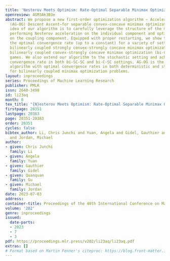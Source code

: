 ```yaml
---
title: 'Nesterov Meets Optimism: Rate-Optimal Separable Minimax Optimization'
openreview: 4GM3Ak3B3e
abstract: We propose a new first-order optimization algorithm — AcceleratedGradient-OptimisticGradient
  (AG-OG) Descent Ascent—for separable convex-concave minimax optimization. The main
  idea of our algorithm is to carefully leverage the structure of the minimax problem,
  performing Nesterov acceleration on the individual component and optimistic gradient
  on the coupling component. Equipped with proper restarting, we show that AG-OG achieves
  the optimal convergence rate (up to a constant) for a variety of settings, including
  bilinearly coupled strongly convex-strongly concave minimax optimization (bi-SC-SC),
  bilinearly coupled convex-strongly concave minimax optimization (bi-C-SC), and bilinear
  games. We also extend our algorithm to the stochastic setting and achieve the optimal
  convergence rate in both bi-SC-SC and bi-C-SC settings. AG-OG is the first single-call
  algorithm with optimal convergence rates in both deterministic and stochastic settings
  for bilinearly coupled minimax optimization problems.
layout: inproceedings
series: Proceedings of Machine Learning Research
publisher: PMLR
issn: 2640-3498
id: li23aq
month: 0
tex_title: "{N}esterov Meets Optimism: Rate-Optimal Separable Minimax Optimization"
firstpage: 20351
lastpage: 20383
page: 20351-20383
order: 20351
cycles: false
bibtex_author: Li, Chris Junchi and Yuan, Angela and Gidel, Gauthier and Gu, Quanquan
  and Jordan, Michael
author:
- given: Chris Junchi
  family: Li
- given: Angela
  family: Yuan
- given: Gauthier
  family: Gidel
- given: Quanquan
  family: Gu
- given: Michael
  family: Jordan
date: 2023-07-03
address: 
container-title: Proceedings of the 40th International Conference on Machine Learning
volume: '202'
genre: inproceedings
issued:
  date-parts:
  - 2023
  - 7
  - 3
pdf: https://proceedings.mlr.press/v202/li23aq/li23aq.pdf
extras: []
# Format based on Martin Fenner's citeproc: https://blog.front-matter.io/posts/citeproc-yaml-for-bibliographies/
---
```

